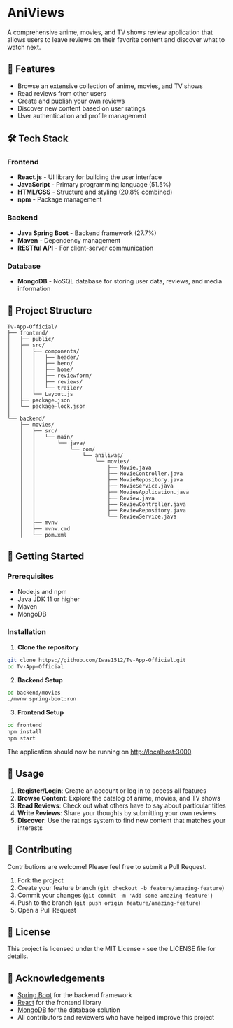 # AniViews

A comprehensive anime, movies, and TV shows review application that allows users to leave reviews on their favorite content and discover what to watch next.

## 🌟 Features

- Browse an extensive collection of anime, movies, and TV shows
- Read reviews from other users
- Create and publish your own reviews
- Discover new content based on user ratings
- User authentication and profile management

## 🛠️ Tech Stack

### Frontend
- **React.js** - UI library for building the user interface
- **JavaScript** - Primary programming language (51.5%)
- **HTML/CSS** - Structure and styling (20.8% combined)
- **npm** - Package management

### Backend
- **Java Spring Boot** - Backend framework (27.7%)
- **Maven** - Dependency management
- **RESTful API** - For client-server communication

### Database
- **MongoDB** - NoSQL database for storing user data, reviews, and media information

## 📁 Project Structure

```
Tv-App-Official/
├── frontend/
│   ├── public/
│   ├── src/
│   │   ├── components/
│   │   │   ├── header/
│   │   │   ├── hero/
│   │   │   ├── home/
│   │   │   ├── reviewform/
│   │   │   ├── reviews/
│   │   │   └── trailer/
│   │   └── Layout.js
│   ├── package.json
│   └── package-lock.json
│
└── backend/
    ├── movies/
    │   ├── src/
    │   │   └── main/
    │   │       └── java/
    │   │           └── com/
    │   │               └── aniliwas/
    │   │                   └── movies/
    │   │                       ├── Movie.java
    │   │                       ├── MovieController.java
    │   │                       ├── MovieRepository.java
    │   │                       ├── MovieService.java
    │   │                       ├── MoviesApplication.java
    │   │                       ├── Review.java
    │   │                       ├── ReviewController.java
    │   │                       ├── ReviewRepository.java
    │   │                       └── ReviewService.java
    │   ├── mvnw
    │   ├── mvnw.cmd
    │   └── pom.xml
```

## 🚀 Getting Started

### Prerequisites

- Node.js and npm
- Java JDK 11 or higher
- Maven
- MongoDB

### Installation

1. **Clone the repository**

```bash
git clone https://github.com/Iwas1512/Tv-App-Official.git
cd Tv-App-Official
```

2. **Backend Setup**

```bash
cd backend/movies
./mvnw spring-boot:run
```

3. **Frontend Setup**

```bash
cd frontend
npm install
npm start
```

The application should now be running on [http://localhost:3000](http://localhost:3000).

## 📱 Usage

1. **Register/Login**: Create an account or log in to access all features
2. **Browse Content**: Explore the catalog of anime, movies, and TV shows
3. **Read Reviews**: Check out what others have to say about particular titles
4. **Write Reviews**: Share your thoughts by submitting your own reviews
5. **Discover**: Use the ratings system to find new content that matches your interests

## 🤝 Contributing

Contributions are welcome! Please feel free to submit a Pull Request.

1. Fork the project
2. Create your feature branch (`git checkout -b feature/amazing-feature`)
3. Commit your changes (`git commit -m 'Add some amazing feature'`)
4. Push to the branch (`git push origin feature/amazing-feature`)
5. Open a Pull Request

## 📄 License

This project is licensed under the MIT License - see the LICENSE file for details.

## 🙏 Acknowledgements

- [Spring Boot](https://spring.io/projects/spring-boot) for the backend framework
- [React](https://reactjs.org/) for the frontend library
- [MongoDB](https://www.mongodb.com/) for the database solution
- All contributors and reviewers who have helped improve this project
